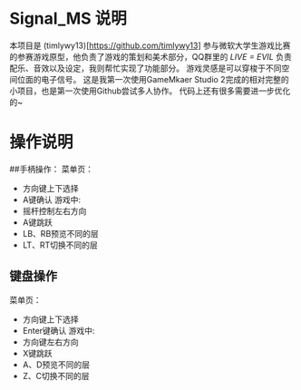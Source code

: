 # Signal_MS 说明

本项目是 (timlywy13)[https://github.com/timlywy13] 参与微软大学生游戏比赛的参赛游戏原型，他负责了游戏的策划和美术部分，QQ群里的 *LIVE = EVIL* 负责配乐、音效以及设定，我则帮忙实现了功能部分。
游戏灵感是可以穿梭于不同空间位面的电子信号。
这是我第一次使用GameMkaer Studio 2完成的相对完整的小项目，也是第一次使用Github尝试多人协作。
代码上还有很多需要进一步优化的~

# 操作说明
##手柄操作：
菜单页：
* 方向键上下选择
* A键确认
游戏中:
* 摇杆控制左右方向
* A键跳跃
* LB、RB预览不同的层
* LT、RT切换不同的层

## 键盘操作
菜单页：
* 方向键上下选择
* Enter键确认
游戏中:
* 方向键左右方向
* X键跳跃
* A、D预览不同的层
* Z、C切换不同的层

